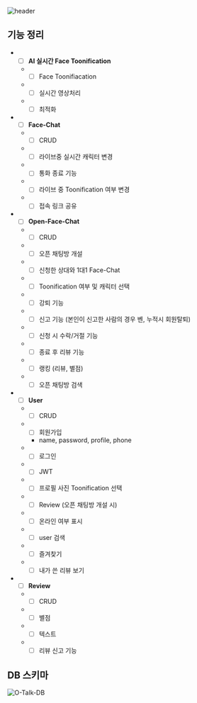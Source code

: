![header](https://capsule-render.vercel.app/api?type=waving&color=26BB98&fontColor=auto&height=300&section=header&text=O-Talk&fontSize=90&fontAlignY=38&animation=twinkling&desc=AI-Filter%20Face%20Chat%20Service%20with%20Animation%20Character&descSize=22)  

## 기능 정리
- - [ ] **AI 실시간 Face Toonification**
  - - [ ] Face Toonifiacation
  - - [ ] 실시간 영상처리
  - - [ ] 최적화
- - [ ] **Face-Chat**
  - - [ ] CRUD
  - - [ ] 라이브중 실시간 캐릭터 변경
  - - [ ] 통화 종료 기능
  - - [ ] 라이브 중 Toonification 여부 변경
  - - [ ] 접속 링크 공유
- - [ ] **Open-Face-Chat**
  - - [ ] CRUD
  - - [ ] 오픈 채팅방 개설 
  - - [ ] 신청한 상대와 1대1 Face-Chat
  - - [ ] Toonification 여부 및 캐릭터 선택
  - - [ ] 강퇴 기능
  - - [ ] 신고 기능 (본인이 신고한 사람의 경우 벤, 누적시 회원탈퇴)
  - - [ ] 신청 시 수락/거절 기능
  - - [ ] 종료 후 리뷰 기능
  - - [ ] 랭킹 (리뷰, 별점)
  - - [ ] 오픈 채팅방 검색 
- - [ ] **User**
  - - [ ] CRUD
  - - [ ] 회원가입
    - name, password, profile, phone
  - - [ ] 로그인
  - - [ ] JWT
  - - [ ] 프로필 사진 Toonification 선택
  - - [ ] Review (오픈 채팅방 개설 시)
  - - [ ] 온라인 여부 표시
  - - [ ] user 검색
  - - [ ] 즐겨찾기
  - - [ ] 내가 쓴 리뷰 보기
- - [ ] **Review**
  - - [ ] CRUD
  - - [ ] 별점
  - - [ ] 텍스트
  - - [ ] 리뷰 신고 기능

## DB 스키마
![O-Talk-DB](https://user-images.githubusercontent.com/91926455/216882732-61069590-c5e1-4337-beb7-b8935240d499.png)
